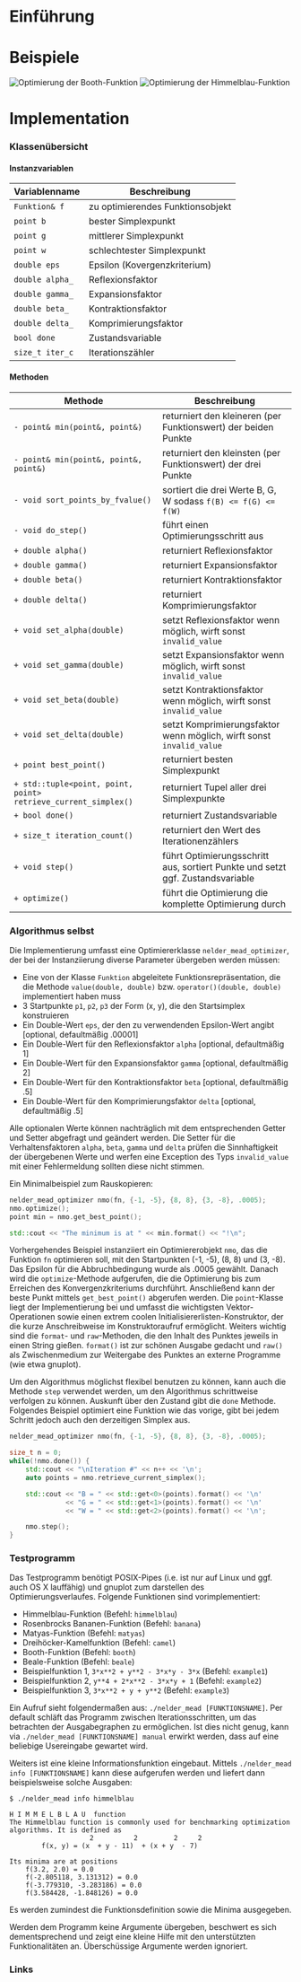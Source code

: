 # Einführung

# Beispiele

![Optimierung der Booth-Funktion](img/nmo/booth.gif "Booth Funktion")
![Optimierung der Himmelblau-Funktion](img/nmo/himmelblau.gif "Himmelblau Funktion")

# Implementation

### Klassenübersicht

#### Instanzvariablen

| Variablenname   | Beschreibung                     |
| --------------- | -------------------------------- |
| `Funktion& f`   | zu optimierendes Funktionsobjekt |
| `point b`       | bester Simplexpunkt              |
| `point g`       | mittlerer Simplexpunkt           |
| `point w`       | schlechtester Simplexpunkt       |
| `double eps`    | Epsilon (Kovergenzkriterium)     |
| `double alpha_` | Reflexionsfaktor                 |
| `double gamma_` | Expansionsfaktor                 |
| `double beta_`  | Kontraktionsfaktor               |
| `double delta_` | Komprimierungsfaktor             |
| `bool done`     | Zustandsvariable                 |
| `size_t iter_c` | Iterationszähler                 |

#### Methoden

| Methode                                                        | Beschreibung                                                                   |
| -------------------------------------------------------------- | ------------------------------------------------------------------------------ |
| `- point& min(point&, point&)`                                 | returniert den kleineren (per Funktionswert) der beiden Punkte                 |
| `- point& min(point&, point&, point&)`                         | returniert den kleinsten (per Funktionswert) der drei Punkte                   |
| `- void sort_points_by_fvalue()`                               | sortiert die drei Werte B, G, W sodass `f(B) <= f(G) <= f(W)`                  |
| `- void do_step()`                                             | führt einen Optimierungsschritt aus                                            |
| `+ double alpha()`                                             | returniert Reflexionsfaktor                                                    |
| `+ double gamma()`                                             | returniert Expansionsfaktor                                                    |
| `+ double beta()`                                              | returniert Kontraktionsfaktor                                                  |
| `+ double delta()`                                             | returniert Komprimierungsfaktor                                                |
| `+ void set_alpha(double)`                                     | setzt Reflexionsfaktor wenn möglich, wirft sonst `invalid_value`               |
| `+ void set_gamma(double)`                                     | setzt Expansionsfaktor wenn möglich, wirft sonst `invalid_value`               |
| `+ void set_beta(double)`                                      | setzt Kontraktionsfaktor wenn möglich, wirft sonst `invalid_value`             |
| `+ void set_delta(double)`                                     | setzt Komprimierungsfaktor wenn möglich, wirft sonst `invalid_value`           |
| `+ point best_point()`                                         | returniert besten Simplexpunkt                                                 |
| `+ std::tuple<point, point, point> retrieve_current_simplex()` | returniert Tupel aller drei Simplexpunkte                                      |
| `+ bool done()`                                                | returniert Zustandsvariable                                                    |
| `+ size_t iteration_count()`                                   | returniert den Wert des Iterationenzählers                                     |
| `+ void step()`                                                | führt Optimierungsschritt aus, sortiert Punkte und setzt ggf. Zustandsvariable |
| `+ optimize()`                                                 | führt die Optimierung die komplette Optimierung durch                          |

### Algorithmus selbst

Die Implementierung umfasst eine Optimiererklasse `nelder_mead_optimizer`, der bei
der Instanziierung diverse Parameter übergeben werden müssen:

* Eine von der Klasse `Funktion` abgeleitete Funktionsrepräsentation, die die
  Methode `value(double, double)` bzw. `operator()(double, double)` implementiert
  haben muss
* 3 Startpunkte `p1`, `p2`, `p3` der Form (x, y), die den Startsimplex konstruieren
* Ein Double-Wert `eps`, der den zu verwendenden Epsilon-Wert angibt [optional,
  defaultmäßig .00001]
* Ein Double-Wert für den Reflexionsfaktor `alpha` [optional, defaultmäßig 1]
* Ein Double-Wert für den Expansionsfaktor `gamma` [optional, defaultmäßig 2]
* Ein Double-Wert für den Kontraktionsfaktor `beta` [optional, defaultmäßig .5]
* Ein Double-Wert für den Komprimierungsfaktor `delta` [optional, defaultmäßig .5]

Alle optionalen Werte können nachträglich mit dem entsprechenden Getter und
Setter abgefragt und geändert werden. Die Setter für die Verhaltensfaktoren
`alpha`, `beta`, `gamma` und `delta` prüfen die Sinnhaftigkeit der übergebenen
Werte und werfen eine Exception des Typs `invalid_value` mit einer
Fehlermeldung sollten diese nicht stimmen.

Ein Minimalbeispiel zum Rauskopieren:

```c++
nelder_mead_optimizer nmo(fn, {-1, -5}, {8, 8}, {3, -8}, .0005);
nmo.optimize();
point min = nmo.get_best_point();

std::cout << "The minimum is at " << min.format() << "!\n";
```

Vorhergehendes Beispiel instanziiert ein Optimiererobjekt `nmo`, das die
Funktion `fn` optimieren soll, mit den Startpunkten (-1, -5), (8, 8) und (3,
-8). Das Epsilon für die Abbruchbedingung wurde als .0005 gewählt. Danach wird
die `optimize`-Methode aufgerufen, die die Optimierung bis zum Erreichen des
Konvergenzkriteriums durchführt. Anschließend kann der beste Punkt mittels
`get_best_point()` abgerufen werden. Die `point`-Klasse liegt der
Implementierung bei und umfasst die wichtigsten Vektor-Operationen sowie einen
extrem coolen Initialisiererlisten-Konstruktor, der die kurze Anschreibweise im
Konstruktoraufruf ermöglicht. Weiters wichtig sind die `format`- und
`raw`-Methoden, die den Inhalt des Punktes jeweils in einen String gießen.
`format()` ist zur schönen Ausgabe gedacht und `raw()` als Zwischenmedium zur
Weitergabe des Punktes an externe Programme (wie etwa gnuplot).

Um den Algorithmus möglichst flexibel benutzen zu können, kann auch die Methode
`step` verwendet werden, um den Algorithmus schrittweise verfolgen zu können.
Auskunft über den Zustand gibt die `done` Methode. Folgendes Beispiel optimiert
eine Funktion wie das vorige, gibt bei jedem Schritt jedoch auch den
derzeitigen Simplex aus.

```c++
nelder_mead_optimizer nmo(fn, {-1, -5}, {8, 8}, {3, -8}, .0005);

size_t n = 0;
while(!nmo.done()) {
    std::cout << "\nIteration #" << n++ << '\n';
    auto points = nmo.retrieve_current_simplex();

    std::cout << "B = " << std::get<0>(points).format() << '\n'
              << "G = " << std::get<1>(points).format() << '\n'
              << "W = " << std::get<2>(points).format() << '\n';

    nmo.step();
}
```

### Testprogramm

Das Testprogramm benötigt POSIX-Pipes (i.e. ist nur auf Linux und ggf. auch OS
X lauffähig) und gnuplot zum darstellen des Optimierungsverlaufes. Folgende
Funktionen sind vorimplementiert:

* Himmelblau-Funktion (Befehl: `himmelblau`)
* Rosenbrocks Bananen-Funktion (Befehl: `banana`)
* Matyas-Funktion (Befehl: `matyas`)
* Dreihöcker-Kamelfunktion (Befehl: `camel`)
* Booth-Funktion (Befehl: `booth`)
* Beale-Funktion (Befehl: `beale`)
* Beispielfunktion 1, `3*x**2 + y**2 - 3*x*y - 3*x` (Befehl: `example1`)
* Beispielfunktion 2, `y**4 + 2*x**2 - 3*x*y + 1` (Befehl: `example2`)
* Beispielfunktion 3, `3*x**2 + y + y**2` (Befehl: `example3`)

Ein Aufruf sieht folgendermaßen aus: `./nelder_mead [FUNKTIONSNAME]`. Per
default schläft das Programm zwischen Iterationsschritten, um das betrachten
der Ausgabegraphen zu ermöglichen. Ist dies nicht genug, kann via
`./nelder_mead [FUNKTIONSNAME] manual` erwirkt werden, dass auf eine beliebige
Usereingabe gewartet wird.

Weiters ist eine kleine Informationsfunktion eingebaut. Mittels `./nelder_mead
info [FUNKTIONSNAME]` kann diese aufgerufen werden und liefert dann
beispielsweise solche Ausgaben:

```
$ ./nelder_mead info himmelblau

H I M M E L B L A U  function
The Himmelblau function is commonly used for benchmarking optimization
algorithms. It is defined as
                    2          2         2     2
        f(x, y) = (x  + y - 11)  + (x + y  - 7)

Its minima are at positions
    f(3.2, 2.0) = 0.0
    f(-2.805118, 3.131312) = 0.0
    f(-3.779310, -3.283186) = 0.0
    f(3.584428, -1.848126) = 0.0
```
Es werden zumindest die Funktionsdefinition sowie die Minima ausgegeben.

Werden dem Programm keine Argumente übergeben, beschwert es sich
dementsprechend und zeigt eine kleine Hilfe mit den unterstützten
Funktionalitäten an. Überschüssige Argumente werden ignoriert.

### Links

